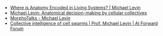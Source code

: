 - [Where is Anatomy Encoded in Living Systems? | Michael Levin](https://youtu.be/AC2_S-wcJes)
- [Michael Levin: Anatomical decision-making by cellular collectives](https://youtu.be/Z-9rLlFgcm0)
- [MorphoTalks - Michael Levin](https://youtu.be/62U6LBfig9Y)
- [Collective intelligence of cell swarms | Prof. Michael Levin | AI Forward Forum](https://youtu.be/ZmRaIQOlxTY)
